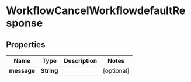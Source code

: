 

# WorkflowCancelWorkflowdefaultResponse


## Properties

| Name | Type | Description | Notes |
|------------ | ------------- | ------------- | -------------|
|**message** | **String** |  |  [optional] |



